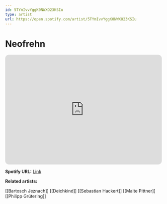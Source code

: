 ```yaml
---
id: 5TYmIvvYggK0NWXO23KSIu
type: artist
url: https://open.spotify.com/artist/5TYmIvvYggK0NWXO23KSIu
---
```

# Neofrehn

<iframe style="border-radius:12px" src="https://open.spotify.com/embed/artist/5TYmIvvYggK0NWXO23KSIu" width="100%" height="352" frameBorder="0" allowfullscreen="" allow="autoplay; clipboard-write; encrypted-media; fullscreen; picture-in-picture" loading="lazy"></iframe>

**Spotify URL:** [Link](https://open.spotify.com/artist/5TYmIvvYggK0NWXO23KSIu)

**Related artists:**

[[Bartosch Jeznach]]
[[Deichkind]]
[[Sebastian Hackert]]
[[Malte Pittner]]
[[Philipp Grütering]]
